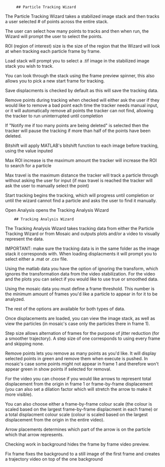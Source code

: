          ## Particle Tracking Wizard
  
The Particle Tracking Wizard takes a stabilized image stack and then tracks a user selected # of points across the entire stack.

The user can select how many points to tracks and then when run, the Wizard will prompt the user to select the points.

ROI (region of interest) size is the size of the region that the Wizard will look at when tracking each particle frame by frame.

Load stack will prompt you to select a .tif image in the stabilized image stack you wish to track.

You can look through the stack using the frame preview spinner, this also allows you to pick a new start frame for tracking.

Save displacments is checked by default as this will save the tracking data.

Remove points during tracking when checked will either ask the user if they would like to remove a bad point each time the tracker needs manual input, or it will automatically
remove all points the tracker can not find, allowing the tracker to run uninterrupted until completion

If "Notify me if too many points are being deleted" is selected then the tracker will pause the tracking if more than half of the points have been deleted.

Bitshift will apply MATLAB's bitshift function to each image before tracking, using the value inputed

Max ROI increase is the maximum amount the tracker will increase the ROI to search for a particle

Max travel is the maximum distance the tracker will track a particle through without asking the user for input (if max travel is reached the tracker will ask the user to manually select the point)

Start tracking begins the tracking, which will progress until completion or until the wizard cannot find a particle and asks the user to find it manually.

Open Analysis opens the Tracking Analysis Wizard


        ## Tracking Analysis Wizard
        
The Tracking Analysis Wizard takes tracking data from either the Particle Tracking Wizard or from Mosaic and outputs plots and/or a video to visually represent the data.

IMPORTANT: make sure the tracking data is in the same folder as the image stack it corresponds with. When loading displacments it will prompt you to select either a .mat or .csv file.

Using the matlab data you have the option of ignoring the transform, which ignores the transformation data from the video stabilization. For the video and the plots you can select if you would like to use true or smoothed data. 

Using the mosaic data you must define a frame threshold. This number is the minimum amount of frames you'd like a particle to appear in for it to be analyzed.

The rest of the options are available for both types of data.

Once displacements are loaded, you can view the image stack, as well as view the particles (in mosaic's case only the particles there in frame 1).

Step size allows alternation of frames for the purpose of jitter reduction (for a smoother trajectory). A step size
of one corresponds to using every frame and skipping none.

Remove points lets you remove as many points as you'd like. It will display selected points in green and remove them when execute is pushed. In mosaic's case some points might not
appear in frame 1 and therefore won't appear green in show points if selected for removal.

For the video you can choose if you would like arrows to represent total displacement from the origin in frame 1 or frame-by-frame displacement (you can also set
a dilation factor which will stretch the arrow to make it more visible).

You can also choose either a frame-by-frame colour scale (the colour is scaled based on the largest frame-by-frame displacment in each frame) or 
a total displacment colour scale (colour is scaled based on the largest displacement from the origin in the entire video).

Arrow placements determines which part of the arrow is on the particle which that arrow represents.

Checking work in background hides the frame by frame video preview.

Fix frame fixes the background to a still image of the first frame and creates a trajectory video on top of the one background
